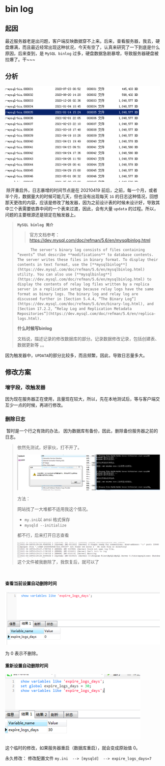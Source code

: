 # bin log

## 起因

​	最近服务器老是出问题，客户端反映数据穿不上来。后来，查看服务器，我去，硬盘爆满，而且最近经常出现这种状况，今天有空了，认真来研究了一下到底是什么原因，后来查到，是 `MySQL binlog` 过多，硬盘数据急剧暴增，导致服务器硬盘被拉爆了。干~~~

## 分析

![1624497456116](images/1624497456116.png)

​		除开重启外，日志暴增的时间节点是在 20210419 前后，之前，每一个月，或者半个月，数据量大的时候可能几天，但也没有出现每天 `1G` 的日志这种情况，回想那天更改的内容，应该是修改了触发器，因为之前设计表的时候未设计好，导致其中三个表需要依靠中间的一个表来过渡，因此，会有大量 `updata` 的过程。所以，问题的主要根源还是锁定在触发器上。

> **`MySQL binlog 简介`**
>
> >  官方文档参考：https://dev.mysql.com/doc/refman/5.6/en/mysqlbinlog.html
>
> 			The server's binary log consists of files containing “events” that describe **modifications** to database contents. The server writes these files in binary format. To display their contents in text format, use the [**mysqlbinlog**](https://dev.mysql.com/doc/refman/5.6/en/mysqlbinlog.html) utility. You can also use [**mysqlbinlog**](https://dev.mysql.com/doc/refman/5.6/en/mysqlbinlog.html) to display the contents of relay log files written by a replica server in a replication setup because relay logs have the same format as binary logs. The binary log and relay log are discussed further in [Section 5.4.4, “The Binary Log”](https://dev.mysql.com/doc/refman/5.6/en/binary-log.html), and [Section 17.2.2, “Relay Log and Replication Metadata Repositories”](https://dev.mysql.com/doc/refman/5.6/en/replica-logs.html). 
>
> **什么时候写binlog**
>
> ​		文档说，描述记录的修改数据库的部分。记录数据修改记录，包括创建表、数据更新等 。。

因为触发器中，`UPDATA`的部分比较多，而且频繁，因此，导致日志量多大。



## 修改方案

### 增字段，改触发器

​		因为现在服务器正在使用，且量现在较大，所以，先在本地测试后，等与客户端交互少一点的时候，再进行修改。

### 删除日志

​		暂时是一个行之有效的办法， 因为数据库有备份，因此，删除备份服务器之前的日志。

> 依然先测试，好家伙，打不开了。
>
> ![1624500685537](images/1624500685537.png)
>
> 方法：
>
> 网站找了一大堆都不适用我这个情况。
>
> * `my.ini`以 ansi 格式保存
> * `mysqld --initialize `
>
> 都不行，后来打开日志查看
>
> ![1624502284861](images/1624502284861.png)这个文件被我删除了，我恢复后，就可以了

​	

#### 查看当前设置自动删除时间

![1624502547290](images/1624502547290.png)

为 0 表示不删除。

#### 重新设置自动删除时间

![1624502635785](images/1624502635785.png)

这个临时的修改，如果服务器重启（数据库重启），就会变成原始值 0。

永久修改：  修改配置文件 `my.ini  --> [mysqld]  --> expire_logs_days=7`